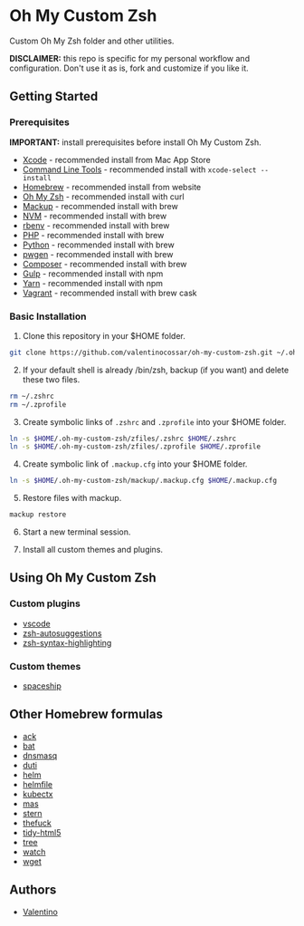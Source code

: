 Oh My Custom Zsh
================

Custom Oh My Zsh folder and other utilities.

**DISCLAIMER:** this repo is specific for my personal workflow and configuration. Don't use it as is, fork and customize if you like it.

## Getting Started

### Prerequisites

**IMPORTANT:** install prerequisites before install Oh My Custom Zsh.

  * [Xcode](https://developer.apple.com/xcode) - recommended install from Mac App Store
  * [Command Line Tools](https://developer.apple.com/xcode/features) - recommended install with `xcode-select --install`
  * [Homebrew](https://brew.sh/index_it.html) - recommended install from website
  * [Oh My Zsh](https://github.com/robbyrussell/oh-my-zsh) - recommended install with curl
  * [Mackup](https://github.com/lra/mackup) - recommended install with brew
  * [NVM](https://github.com/creationix/nvm) - recommended install with brew
  * [rbenv](https://github.com/rbenv/rbenv) - recommended install with brew
  * [PHP](https://php-osx.liip.ch) - recommended install with brew
  * [Python](https://www.python.org) - recommended install with brew
  * [pwgen](https://sourceforge.net/projects/pwgen) - recommended install with brew
  * [Composer](https://getcomposer.org) - recommended install with brew
  * [Gulp](http://gulpjs.com) - recommended install with npm
  * [Yarn](https://yarnpkg.com) - recommended install with npm
  * [Vagrant](https://www.vagrantup.com) - recommended install with brew cask

### Basic Installation

  1. Clone this repository in your $HOME folder.

  ```sh
  git clone https://github.com/valentinocossar/oh-my-custom-zsh.git ~/.oh-my-custom-zsh
  ```

  2. If your default shell is already /bin/zsh, backup (if you want) and delete these two files.

  ```sh
  rm ~/.zshrc
  rm ~/.zprofile
  ```

  3. Create symbolic links of `.zshrc` and `.zprofile` into your $HOME folder.

  ```sh
  ln -s $HOME/.oh-my-custom-zsh/zfiles/.zshrc $HOME/.zshrc
  ln -s $HOME/.oh-my-custom-zsh/zfiles/.zprofile $HOME/.zprofile
  ```

  4. Create symbolic link of `.mackup.cfg` into your $HOME folder.

  ```sh
  ln -s $HOME/.oh-my-custom-zsh/mackup/.mackup.cfg $HOME/.mackup.cfg
  ```

  5. Restore files with mackup.

  ```sh
  mackup restore
  ```

  6. Start a new terminal session.

  7. Install all custom themes and plugins.

## Using Oh My Custom Zsh

### Custom plugins

  * [vscode](https://github.com/valentinocossar/vscode)
  * [zsh-autosuggestions](https://github.com/zsh-users/zsh-autosuggestions)
  * [zsh-syntax-highlighting](https://github.com/zsh-users/zsh-syntax-highlighting)

### Custom themes

  * [spaceship](https://github.com/denysdovhan/spaceship-zsh-theme)

## Other Homebrew formulas

  * [ack](https://beyondgrep.com)
  * [bat](https://github.com/sharkdp/bat)
  * [dnsmasq](http://www.thekelleys.org.uk/dnsmasq/docs/dnsmasq-man.html)
  * [duti](https://github.com/moretension/duti)
  * [helm](https://helm.sh)
  * [helmfile](https://github.com/roboll/helmfile)
  * [kubectx](https://github.com/ahmetb/kubectx)
  * [mas](https://github.com/mas-cli/mas)
  * [stern](https://github.com/wercker/stern)
  * [thefuck](https://github.com/nvbn/thefuck)
  * [tidy-html5](http://www.html-tidy.org)
  * [tree](https://formulae.brew.sh/formula/tree)
  * [watch](https://formulae.brew.sh/formula/watch)
  * [wget](https://formulae.brew.sh/formula/wget)

## Authors

  - [Valentino](https://github.com/valentinocossar)
